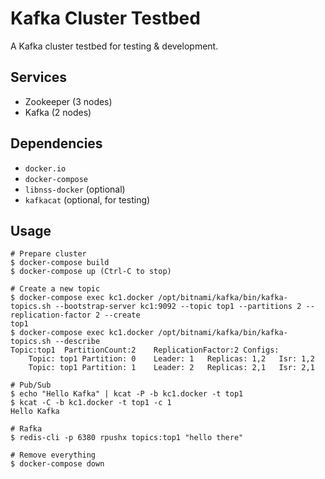 # Kafka Cluster Testbed

A Kafka cluster testbed for testing & development.

Services
--------

- Zookeeper (3 nodes)
- Kafka (2 nodes)

Dependencies
------------

- `docker.io`
- `docker-compose`
- `libnss-docker` (optional)
- `kafkacat` (optional, for testing)

Usage
-----


```shell
# Prepare cluster
$ docker-compose build
$ docker-compose up (Ctrl-C to stop)

# Create a new topic
$ docker-compose exec kc1.docker /opt/bitnami/kafka/bin/kafka-topics.sh --bootstrap-server kc1:9092 --topic top1 --partitions 2 --replication-factor 2 --create
top1
$ docker-compose exec kc1.docker /opt/bitnami/kafka/bin/kafka-topics.sh --describe
Topic:top1	PartitionCount:2	ReplicationFactor:2	Configs:
	Topic: top1	Partition: 0	Leader: 1	Replicas: 1,2	Isr: 1,2
	Topic: top1	Partition: 1	Leader: 2	Replicas: 2,1	Isr: 2,1

# Pub/Sub
$ echo "Hello Kafka" | kcat -P -b kc1.docker -t top1
$ kcat -C -b kc1.docker -t top1 -c 1
Hello Kafka

# Rafka
$ redis-cli -p 6380 rpushx topics:top1 "hello there"

# Remove everything
$ docker-compose down
```
